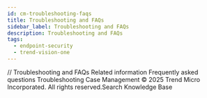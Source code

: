 ```yaml
---
id: cm-troubleshooting-faqs
title: Troubleshooting and FAQs
sidebar_label: Troubleshooting and FAQs
description: Troubleshooting and FAQs
tags:
  - endpoint-security
  - trend-vision-one
---
```


/*<![CDATA[*/ $('#title').html($('meta[name=map-description]').attr('content')); /*]]>*/ Troubleshooting and FAQs Related information Frequently asked questions Troubleshooting Case Management © 2025 Trend Micro Incorporated. All rights reserved.Search Knowledge Base